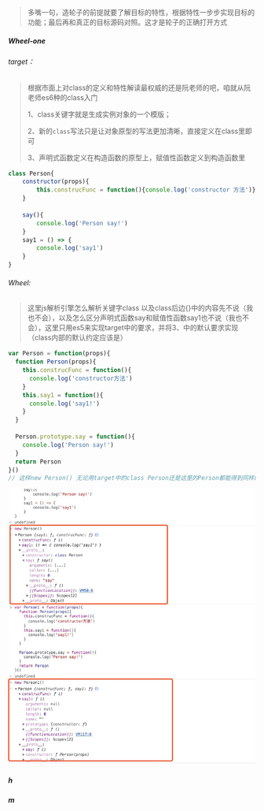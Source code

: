 > 多嘴一句，造轮子的前提就要了解目标的特性，根据特性一步步实现目标的功能；最后再和真正的目标源码对照。这才是轮子的正确打开方式

##### Wheel-one

###### target：

> 根据市面上对class的定义和特性解读最权威的还是阮老师的吧，咱就从阮老师es6种的class入门
>
> 1、class关键字就是生成实例对象的一个模版；
>
> 2、新的`class`写法只是让对象原型的写法更加清晰，直接定义在class里即可
>
> 3、声明式函数定义在构造函数的原型上，赋值性函数定义到构造函数里

```javascript
class Person{
    constructor(props){
        this.construcFunc = function(){console.log('constructor 方法')}
    }

    say(){
        console.log('Person say!')
    }
    say1 = () => {
        console.log('say1')
    }
}
```

###### Wheel:

> 这里js解析引擎怎么解析关键字class 以及class后边{}中的内容先不说（我也不会），以及怎么区分声明式函数say和赋值性函数say1也不说（我也不会），这里只用es5来实现target中的要求，并将3、中的默认要求实现（class内部的默认约定应该是）

```javascript
var Person = function(props){
  function Person(props){
    this.construcFunc = function(){
      console.log('constructor方法')
    }
    this.say1 = function(){
      console.log('say1!')
    }
  }
  
  Person.prototype.say = function(){
    console.log('Person say!')
  }
  return Person
}()
// 这样new Person() 无论用target中的class Person还是这里的Person都能得到同样的结果 如下图：👇
```

![](https://github.com/liangzhuang327/Drips/blob/master/pictrues/WechatIMG1.jpeg)

##### h

##### m
